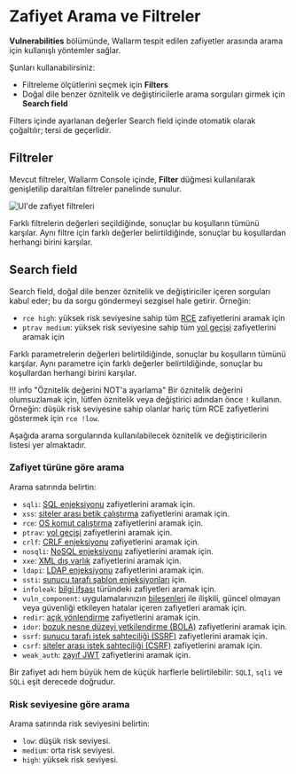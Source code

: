 [al-sqli]:                ../../attacks-vulns-list.md#sql-injection
[al-xss]:                 ../../attacks-vulns-list.md#crosssite-scripting-xss
[al-rce]:                 ../../attacks-vulns-list.md#remote-code-execution-rce
[al-path-traversal]:      ../../attacks-vulns-list.md#path-traversal
[al-crlf]:                ../../attacks-vulns-list.md#crlf-injection
[al-open-redirect]:       ../../attacks-vulns-list.md#open-redirect
[al-nosqli]:              ../../attacks-vulns-list.md#nosql-injection
[al-xxe]:                 ../../attacks-vulns-list.md#attack-on-xml-external-entity-xxe
[al-ldapi]:               ../../attacks-vulns-list.md#ldap-injection
[al-infoleak]:            ../../attacks-vulns-list.md#information-exposure
[al-vuln-comp]:           ../../attacks-vulns-list.md#vulnerable-component
[al-ssrf]:                ../../attacks-vulns-list.md#serverside-request-forgery-ssrf
[al-csrf]:                ../../attacks-vulns-list.md#cross-site-request-forgery-csrf
[al-vuln-component]:      ../../attacks-vulns-list.md#vulnerable-component
[ssti-injection]:         ../../attacks-vulns-list.md#serverside-template-injection-ssti
[al-weak-jwt]:            ../../attacks-vulns-list.md#weak-jwt
[al-bola]:                ../../attacks-vulns-list.md#broken-object-level-authorization-bola
[al-anomaly]:             ../../fast/vuln-list.md#anomaly

# Zafiyet Arama ve Filtreler

**Vulnerabilities** bölümünde, Wallarm tespit edilen zafiyetler arasında arama için kullanışlı yöntemler sağlar.

Şunları kullanabilirsiniz:

* Filtreleme ölçütlerini seçmek için **Filters**
* Doğal dile benzer öznitelik ve değiştiricilerle arama sorguları girmek için **Search field**

Filters içinde ayarlanan değerler Search field içinde otomatik olarak çoğaltılır; tersi de geçerlidir.

## Filtreler

Mevcut filtreler, Wallarm Console içinde, **Filter** düğmesi kullanılarak genişletilip daraltılan filtreler panelinde sunulur.

![UI'de zafiyet filtreleri](../../images/user-guides/search-and-filters/filters-vuln.png)

Farklı filtrelerin değerleri seçildiğinde, sonuçlar bu koşulların tümünü karşılar. Aynı filtre için farklı değerler belirtildiğinde, sonuçlar bu koşullardan herhangi birini karşılar.

## Search field

Search field, doğal dile benzer öznitelik ve değiştiriciler içeren sorguları kabul eder; bu da sorgu göndermeyi sezgisel hale getirir. Örneğin:

* `rce high`: yüksek risk seviyesine sahip tüm [RCE](../../attacks-vulns-list.md#remote-code-execution-rce) zafiyetlerini aramak için
* `ptrav medium`: yüksek risk seviyesine sahip tüm [yol geçişi](../../attacks-vulns-list.md#path-traversal) zafiyetlerini aramak için

Farklı parametrelerin değerleri belirtildiğinde, sonuçlar bu koşulların tümünü karşılar. Aynı parametre için farklı değerler belirtildiğinde, sonuçlar bu koşullardan herhangi birini karşılar.

!!! info "Öznitelik değerini NOT'a ayarlama"
    Bir öznitelik değerini olumsuzlamak için, lütfen öznitelik veya değiştirici adından önce `!` kullanın. Örneğin: düşük risk seviyesine sahip olanlar hariç tüm RCE zafiyetlerini göstermek için `rce !low`.

Aşağıda arama sorgularında kullanılabilecek öznitelik ve değiştiricilerin listesi yer almaktadır.

### Zafiyet türüne göre arama

Arama satırında belirtin:

<!-- * `anomaly`: to search for [anomaly][al-anomaly] vulnerabilities detected by [FAST](../../fast/README.md). -->
* `sqli`: [SQL enjeksiyonu][al-sqli] zafiyetlerini aramak için.
* `xss`: [siteler arası betik çalıştırma][al-xss] zafiyetlerini aramak için.
* `rce`: [OS komut çalıştırma][al-rce] zafiyetlerini aramak için.
* `ptrav`: [yol geçişi][al-path-traversal] zafiyetlerini aramak için.
* `crlf`: [CRLF enjeksiyonu][al-crlf] zafiyetlerini aramak için.
* `nosqli`: [NoSQL enjeksiyonu][al-nosqli] zafiyetlerini aramak için.
* `xxe`: [XML dış varlık][al-xxe] zafiyetlerini aramak için.
* `ldapi`: [LDAP enjeksiyonu][al-ldapi] zafiyetlerini aramak için.
* `ssti`: [sunucu tarafı şablon enjeksiyonları][ssti-injection] için.
* `infoleak`: [bilgi ifşası][al-infoleak] türündeki zafiyetleri aramak için.
* `vuln_component`: uygulamalarınızın [bileşenleri][al-vuln-comp] ile ilişkili, güncel olmayan veya güvenliği etkileyen hatalar içeren zafiyetleri aramak için.
* `redir`: [açık yönlendirme][al-open-redirect] zafiyetlerini aramak için.
* `idor`: [bozuk nesne düzeyi yetkilendirme (BOLA)][al-bola] zafiyetlerini aramak için.
* `ssrf`: [sunucu tarafı istek sahteciliği (SSRF)][al-ssrf] zafiyetlerini aramak için.
* `csrf`: [siteler arası istek sahteciliği (CSRF)][al-csrf] zafiyetlerini aramak için.
* `weak_auth`: [zayıf JWT][al-weak-jwt] zafiyetlerini aramak için.

Bir zafiyet adı hem büyük hem de küçük harflerle belirtilebilir: `SQLI`, `sqli` ve `SQLi` eşit derecede doğrudur.

### Risk seviyesine göre arama

Arama satırında risk seviyesini belirtin:

* `low`: düşük risk seviyesi.
* `medium`: orta risk seviyesi.
* `high`: yüksek risk seviyesi.